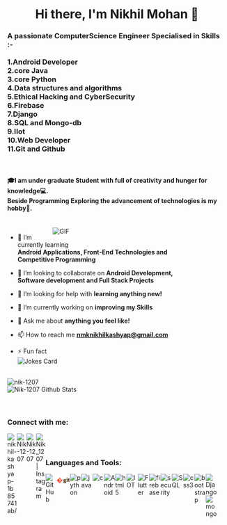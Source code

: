 <h1 align="center">Hi there, I'm Nikhil Mohan  👋</h1>
<h3 align="left">A passionate ComputerScience Engineer Specialised in Skills :-<br><br>
1.Android Developer<br>
2.core Java<br>
3.core Python<br>4.Data structures and algorithms<br>
5.Ethical Hacking and CyberSecurity<br>
6.Firebase<br>
7.Django<br>
8.SQL and Mongo-db<br> 
9.IIot<br>
10.Web Developer<br>
11.Git and Github
</h3>

<br>


#### 🎓I am under graduate Student with full of creativity and hunger for knowledge💻. <br /> Beside Programming Exploring the advancement of technologies is my hobby🚀.

<br />
<img align="right" alt="GIF" src="https://media1.giphy.com/media/p4NLw3I4U0idi/200.webp?cid=ecf05e47ut5pr45pj9m7x00dco0dgwmqq1so04zmjkqx6daz&rid=200.webp" width="400px" />

- 🌱 I’m currently learning **<br>Android Applications, Front-End Technologies and<br> Competitive Programming**

- 👯 I’m looking to collaborate on **Android Development,<br> Software development and Full Stack Projects**

- 🤔 I’m looking for help with **learning anything new!**

- 🔭 I’m currently working on **improving my Skills**

- 💬 Ask me about **anything you feel like!**

- 📫 How to reach me **nmknikhilkashyap@gmail.com**

- ⚡ Fun fact <br>
![Jokes Card](https://readme-jokes.vercel.app/api)<br>


<br>
<img src="https://github-readme-stats.vercel.app/api/top-langs/?username=nik-1207&layout=compact&hide=html&hide_border=true,issues&theme=gruvbox" alt="nik-1207" />
<br />
<img align="leftr" src="https://github-readme-stats.vercel.app/api?username=nik-1207&include_all_commits=true&count_private=true&show_icons=true&line_height=20&title_color=7A7ADB&icon_color=2234AE&text_color=D3D3D3&bg_color=0,000000,130F40" alt="Nik-1207 Github Stats">
<br />
<br />
<br />

### Connect with me: 

<a href="https://www.linkedin.com/in/nikhil-kashyap-1b85741ab/" target="_blank">
  <img align="left" alt="nikhil-kashyap-1b85741ab/" | Linkedin" title="LinkedIn"  width="22px" src="https://cdn.jsdelivr.net/npm/simple-icons@v3/icons/linkedin.svg"> 
</a>                                                                                                                                     
<a href="https://www.hackerrank.com/_181500427?hr_r=1" target="_blank">
  <img align="left" alt="Nik-1207" | HackerRank" title="HackerRank" width="22px" src="https://cdn.jsdelivr.net/npm/simple-icons@v3/icons/hackerrank.svg"> 
</a>
<a href="https://twitter.com/Nik_1207" target="_blank">
  <img align="left" alt="Nik-1207" | Twitter" title="Twitter" width="22px" src="https://cdn.jsdelivr.net/npm/simple-icons@3.0.1/icons/twitter.svg">
</a>                                                                                                                                                                             <a href="https://www.instagram.com/nik_1207/" target="_blank">
  <img align="left" alt="Nik_1207 | Instagram" title="Instagram" width="22px" src="https://cdn.jsdelivr.net/npm/simple-icons@3.0.1/icons/instagram.svg">
</a>
<br />
<br />

### Languages and Tools:

<img align="left" alt="GitHub" title="Github" width="26px" src="https://github.com/nik-1207/nik-1207/blob/main/icons8-github-48.png">
<img align="left" alt="Git" title="Git" width="30px" src="https://raw.githubusercontent.com/github/explore/80688e429a7d4ef2fca1e82350fe8e3517d3494d/topics/git/git.png" />
<img align="left" alt="python" title="Python" width="26px" src="https://github.com/nik-1207/nik-1207/blob/main/download.jpg" />
<img align="left" alt="java" title="Java" width="26px" src="https://github.com/nik-1207/nik-1207/blob/main/java.png" />
<img align="left" alt="c" title="C" width="26px" src="https://github.com/nik-1207/nik-1207/blob/main/c.png" />
<img align="left" alt="Android" title="Android" width="26px" src="https://raw.githubusercontent.com/nik-1207/nik-1207/main/iconfinder_android_317758.png" />
<img align="left" alt="html5" title="HTML5" width="26px" src="https://github.com/nik-1207/nik-1207/blob/main/html.png" />
<img align="left" alt="IOT" title="IOT" width="26px" src="https://github.com/nik-1207/nik-1207/blob/main/icons8-device-manager-50.png" />
<img align="left" alt="Flutter" title="FLUTTER" width="26px" src="https://github.com/nik-1207/nik-1207/blob/main/icons8-flutter-48.png" />
<img align="left" alt="firebase" title="Firebase" width="26px" src="https://github.com/nik-1207/nik-1207/blob/main/icons8-google-firebase-console-48.png" />
<img align="left" alt="security" title="Security" width="26px" src="https://github.com/nik-1207/nik-1207/blob/main/icons8-security-time-50.png" />
<img align="left" alt="SQL" title="SQL" width="26px" src="https://github.com/nik-1207/nik-1207/blob/main/icons8-sql-64.png" />
<img align="left" alt="css3" title="CSS3" width="26px" src="https://github.com/nik-1207/nik-1207/blob/main/css.png" />
<img align="left" alt="bootstrap" title="Bootstrap" width="26px" src="https://github.com/nik-1207/nik-1207/blob/main/bootstrap.png" />
<img align="left" alt="Django" title="Django" width="26px" src="https://github.com/nik-1207/nik-1207/blob/main/django.png" />
<img align="left" alt="mongo" title="Mongo-db" width="26px" src="https://github.com/nik-1207/nik-1207/blob/main/mongo.png" />





<br /><br />




